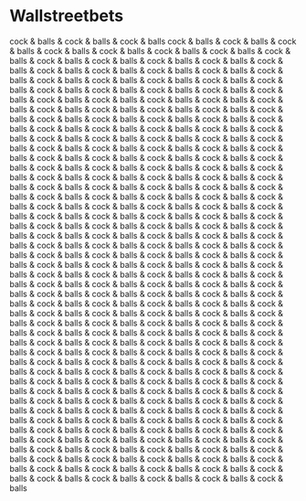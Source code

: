 # Wallstreetbets

cock & balls & cock & balls & cock & balls cock & balls & cock & balls & cock & balls & cock & balls & cock & balls & cock & balls & cock & balls & cock & balls & cock & balls & cock & balls & cock & balls & cock & balls & cock & balls & cock & balls & cock & balls & cock & balls & cock & balls & cock & balls & cock & balls & cock & balls & cock & balls & cock & balls & cock & balls & cock & balls & cock & balls & cock & balls & cock & balls & cock & balls & cock & balls & cock & balls & cock & balls & cock & balls & cock & balls & cock & balls & cock & balls & cock & balls & cock & balls & cock & balls & cock & balls & cock & balls & cock & balls & cock & balls & cock & balls & cock & balls & cock & balls & cock & balls & cock & balls & cock & balls & cock & balls & cock & balls & cock & balls & cock & balls & cock & balls & cock & balls & cock & balls & cock & balls & cock & balls & cock & balls & cock & balls & cock & balls & cock & balls & cock & balls & cock & balls & cock & balls & cock & balls & cock & balls & cock & balls & cock & balls & cock & balls & cock & balls & cock & balls & cock & balls & cock & balls & cock & balls & cock & balls & cock & balls & cock & balls & cock & balls & cock & balls & cock & balls & cock & balls & cock & balls & cock & balls & cock & balls & cock & balls & cock & balls & cock & balls & cock & balls & cock & balls & cock & balls & cock & balls & cock & balls & cock & balls & cock & balls & cock & balls & cock & balls & cock & balls & cock & balls & cock & balls & cock & balls & cock & balls & cock & balls & cock & balls & cock & balls & cock & balls & cock & balls & cock & balls & cock & balls & cock & balls & cock & balls & cock & balls & cock & balls & cock & balls & cock & balls & cock & balls & cock & balls & cock & balls & cock & balls & cock & balls & cock & balls & cock & balls & cock & balls & cock & balls & cock & balls & cock & balls & cock & balls & cock & balls & cock & balls & cock & balls & cock & balls & cock & balls & cock & balls & cock & balls & cock & balls & cock & balls & cock & balls & cock & balls & cock & balls & cock & balls & cock & balls & cock & balls & cock & balls & cock & balls & cock & balls & cock & balls & cock & balls & cock & balls & cock & balls & cock & balls & cock & balls & cock & balls & cock & balls & cock & balls & cock & balls & cock & balls & cock & balls & cock & balls & cock & balls & cock & balls & cock & balls & cock & balls & cock & balls & cock & balls & cock & balls & cock & balls & cock & balls & cock & balls & cock & balls & cock & balls & cock & balls & cock & balls & cock & balls & cock & balls & cock & balls & cock & balls & cock & balls & cock & balls & cock & balls & cock & balls & cock & balls & cock & balls & cock & balls & cock & balls & cock & balls & cock & balls & cock & balls & cock & balls & cock & balls & cock & balls & cock & balls & cock & balls & cock & balls & cock & balls & cock & balls & cock & balls & cock & balls & cock & balls & cock & balls & cock & balls & cock & balls & cock & balls & cock & balls & cock & balls & cock & balls & cock & balls & cock & balls & cock & balls & cock & balls & cock & balls & cock & balls & cock & balls & cock & balls & cock & balls & cock & balls & cock & balls & cock & balls & cock & balls & cock & balls & cock & balls & cock & balls & cock & balls & cock & balls & cock & balls & cock & balls & cock & balls & cock & balls & cock & balls & cock & balls

